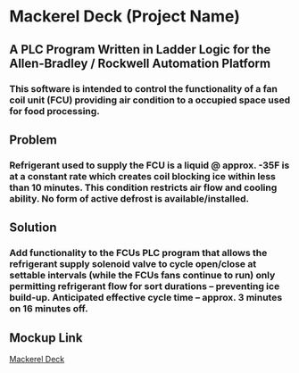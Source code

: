 # Mackerel Deck (Project Name)

## A PLC Program Written in Ladder Logic for the Allen-Bradley / Rockwell Automation Platform

### This software is intended to control the functionality of a fan coil unit (FCU) providing air condition to a occupied space used for food processing.

## Problem

### Refrigerant used to supply the FCU is a liquid @ approx. -35F is at a constant rate which creates coil blocking ice within less than 10 minutes. This condition restricts air flow and cooling ability. No form of active defrost is available/installed.

## Solution

### Add functionality to the FCUs PLC program that allows the refrigerant supply solenoid valve to cycle open/close at settable intervals (while the FCUs fans continue to run) only permitting refrigerant flow for sort durations – preventing ice build-up. Anticipated effective cycle time – approx. 3 minutes on 16 minutes off.

## Mockup Link

[Mackerel Deck](https://www.figma.com/file/ttk242LToSwkRDnxD29xf3/Mackerel-Deck?node-id=0%3A1&t=5MHar3qryMDyCyqo-1)
